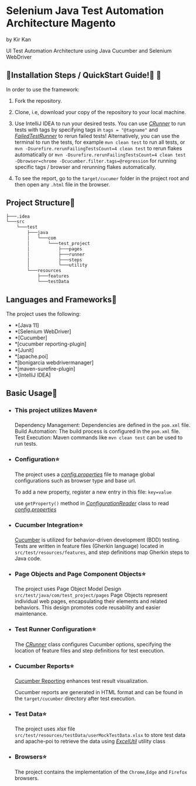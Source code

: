 # Selenium Java Test Automation Architecture Magento
by Kir Kan

UI Test Automation Architecture using Java Cucumber and Selenium WebDriver  



## 🏁Installation Steps / QuickStart Guide!🏁 🤗

In order to use the framework:

1. Fork the repository.

2. Clone, i.e, download your copy of the repository to your local machine.

3. Use IntelliJ IDEA to run your desired tests.
You can use  [*CRunner*](src/test/java/com/test_project/runner/CRunner.java) to run tests with tags by specifying tags in `tags = "@tagname"` and  [*FailedTestRunner*](src/test/java/com/test_project/runner/FailedTestRunner.java) to rerun failed tests!
Alternatively, you can use the terminal to run the tests, for example `mvn clean test` to run all tests, or `mvn -Dsurefire.rerunFailingTestsCount=4 clean test` to rerun flakes automatically or `mvn -Dsurefire.rerunFailingTestsCount=4 clean test -Dbrowser=chrome -Dcucumber.filter.tags=@regression` for running specific tags / browser and rerunning flakes automatically.
5. To see the report, go to the `target/cucumer` folder in the project root and then open any `.html` file in the browser.
## Project Structure🧐
```bash
├───.idea
└───src
    └───test
        ├───java
        │   └───com
        │       └───test_project
        │           ├───pages
        │           ├───runner
        │           ├───steps
        │           └───utility
        └───resources
            ├───features
            └───testData
```
## Languages and Frameworks🧐

The project uses the following:

- *[Java 11]
- *[Selenium WebDriver]
- *[Cucumber]
- *[cucumber reporting-plugin]
- *[Junit]
- *[apache.poi]
- *[bonigarcia webdrivermanager]
- *[maven-surefire-plugin]
- *[IntelliJ IDEA]


## Basic Usage🧐

- ### This project utilizes Maven⭐

  Dependency Management: Dependencies are defined in the `pom.xml` file.
  Build Automation: The build process is configured in the `pom.xml` file.
  Test Execution: Maven commands like `mvn clean test` can be used to run tests.

- ### Configuration⭐
  The project uses a [*config.properties*](config.properties) file to manage global configurations such as browser type and base url.

    To add a new property, register a new entry in this file:
      ```
      key=value
      ```

  use `getProperty()` method in [*ConfigurationReader*](src/test/java/com/test_project/utility/ConfigurationReader.java) class to read [*config.properties*](config.properties)
    
- ### Cucumber Integration⭐

    [Cucumber](https://cucumber.io/) is utilized for behavior-driven development (BDD) testing. Tests are written in feature files (Gherkin language) located in `src/test/resources/features`, and step definitions map Gherkin steps to Java code.

- ### Page Objects and Page Component Objects⭐
  The project uses Page Object Model Design
  `src/test/java/com/test_project/pages`
  Page Objects represent individual web pages, encapsulating their elements and related behaviors. This design promotes code reusability and easier maintenance.
- ### Test Runner Configuration⭐

    The [*CRunner*](src/test/java/com/test_project/runner/CRunner.java) class configures Cucumber options, specifying the location of feature files and step definitions for test execution.

- ###  Cucumber Reports⭐

    [Cucumber Reporting](https://cucumber.io/docs/cucumber/reporting/) enhances test result visualization.

    Cucumber reports are generated in HTML format and can be found in the `target/cucumber` directory after test execution.

  
- ### Test Data⭐
  The project uses *xlsx* file `src/test/resources/testData/userMockTestData.xlsx` to store test data and apache-poi to retrieve the data using [*ExcelUtil*](src/test/java/com/test_project/utility/ExcelUtil.java) utility class
    

- ### Browsers⭐
  The project contains the implementation of the `Chrome`,`Edge` and `Firefox` browsers. 





